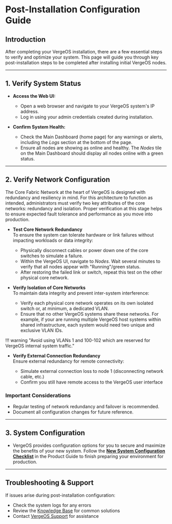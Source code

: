 # Post-Installation Configuration Guide

## Introduction

After completing your VergeOS installation, there are a few essential steps to verify and optimize your system.  This page will guide you through key post-installation steps to be completed after installing initial VergeOS nodes. 

---

## 1. Verify System Status

* **Access the Web UI:**  

    * Open a web browser and navigate to your VergeOS system's IP address.  
    * Log in using your admin credentials created during installation.

* **Confirm System Health:**  

    * Check the Main Dashboard (home page) for any warnings or alerts, including the *Logs* section at the bottom of the page.   
    * Ensure all nodes are showing as online and healthy. The *Nodes* tile on the Main Dashboard should display all nodes online with a green status. 

---

## 2. Verify Network Configuration

The Core Fabric Network at the heart of VergeOS is designed with redundancy and resiliency in mind. For this architecture to function as intended, administrators must verify two key attributes of the core networks: redundancy and isolation.  Proper verification at this stage helps to ensure expected fault tolerance and performance as you move into production. 

* **Test Core Network Redundancy**  
To ensure the system can tolerate hardware or link failures without impacting workloads or data integrity:

    * Physically disconnect cables or power down one of the core switches to simulate a failure.
    * Within the VergeOS UI, navigate to *Nodes*.  Wait several minutes to verify that all nodes appear with "Running"/green status. 
    * After restoring the failed link or switch, repeat this test on the other physical core network.

* **Verify Isolation of Core Networks**  
To maintain data integrity and prevent inter-system interference:  

    * Verify each physical core network operates on its own isolated switch or, at minimum, a dedicated VLAN.
    * Ensure that no other VergeOS systems share these networks. For example, if your are running multiple VergeOS host systems within shared infrastructure, each system would need two unique and exclusive VLAN IDs. 

!!! warning "Avoid using VLANs 1 and 100-102 which are reserved for VergeOS internal system traffic."

* **Verify External Connection Redundancy**  
Ensure external redundancy for remote connectivity: 

    * Simulate external connection loss to node 1 (disconnecting network cable, etc.)
    * Confirm you still have remote access to the VergeOS user interface 

### Important Considerations

- Regular testing of network redundancy and failover is recommended.
- Document all configuration changes for future reference.

---

## 3. System Configuration

* VergeOS provides configuration options for you to secure and maximize the benefits of your new system.  Follow the **[New System Configuration Checklist](/product-guide/intro/new-system-configuration)** in the Product Guide to finish preparing your environment for production.

---

## Troubleshooting & Support

If issues arise during post-installation configuration:

- Check the system logs for any errors
- Review the [Knowledge Base](/knowledge-base) for common solutions
- Contact [VergeOS Support](/support) for assistance

